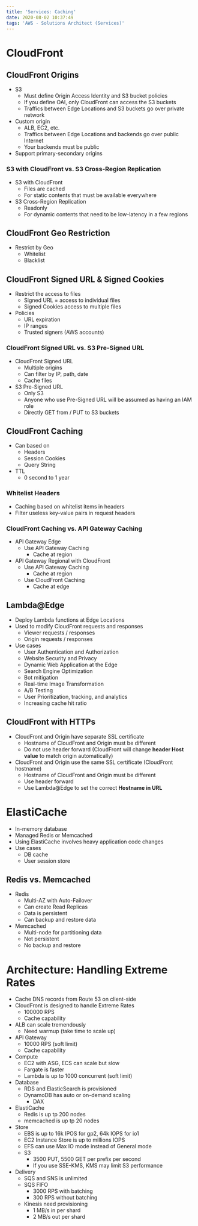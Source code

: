 ```yaml
---
title: 'Services: Caching'
date: 2020-08-02 10:37:49
tags: 'AWS - Solutions Architect (Services)'
---
```


# CloudFront

## CloudFront Origins

- S3
  - Must define Origin Access Identity and S3 bucket policies
  - If you define OAI, only CloudFront can access the S3 buckets
  - Traffics between Edge Locations and S3 buckets go over private network
- Custom origin
  - ALB, EC2, etc.
  - Traffics between Edge Locations and backends go over public Internet
  - Your backends must be public
- Support primary-secondary origins

### S3 with CloudFront vs. S3 Cross-Region Replication

- S3 with CloudFront
  - Files are cached
  - For static contents that must be available everywhere
- S3 Cross-Region Replication
  - Readonly
  - For dynamic contents that need to be low-latency in a few regions

## CloudFront Geo Restriction

- Restrict by Geo
  - Whitelist
  - Blacklist

## CloudFront Signed URL & Signed Cookies

- Restrict the access to files
  - Signed URL = access to individual files
  - Signed Cookies access to multiple files
- Policies
  - URL expiration
  - IP ranges
  - Trusted signers (AWS accounts)

### CloudFront Signed URL vs. S3 Pre-Signed URL

- CloudFront Signed URL
  - Multiple origins
  - Can filter by IP, path, date
  - Cache files
- S3 Pre-Signed URL
  - Only S3
  - Anyone who use Pre-Signed URL will be assumed as having an IAM role
  - Directly GET from / PUT to S3 buckets

## CloudFront Caching

- Can based on
  - Headers
  - Session Cookies
  - Query String
- TTL
  - 0 second to 1 year

### Whitelist Headers

- Caching based on whitelist items in headers
- Filter useless key-value pairs in request headers

### CloudFront Caching vs. API Gateway Caching

- API Gateway Edge
  - Use API Gateway Caching
    - Cache at region
- API Gateway Regional with CloudFront
  - Use API Gateway Caching
    - Cache at region
  - Use CloudFront Caching
    - Cache at edge

## Lambda@Edge

- Deploy Lambda functions at Edge Locations
- Used to modify CloudFront requests and responses
  - Viewer requests / responses
  - Origin requests / responses
- Use cases
  - User Authentication and Authorization
  - Website Security and Privacy
  - Dynamic Web Application at the Edge
  - Search Engine Optimization
  - Bot mitigation
  - Real-time Image Transformation
  - A/B Testing
  - User Prioritization, tracking, and analytics
  - Increasing cache hit ratio

## CloudFront with HTTPs

- CloudFront and Origin have separate SSL certificate
  - Hostname of CloudFront and Origin must be different
  - Do not use header forward (CloudFront will change **header Host value** to match origin automatically)
- CloudFront and Origin use the same SSL certificate (CloudFront hostname)
  - Hostname of CloudFront and Origin must be different
  - Use header forward
  - Use Lambda@Edge to set the correct **Hostname in URL**

# ElastiCache

- In-memory database
- Managed Redis or Memcached
- Using ElastiCache involves heavy application code changes
- Use cases
  - DB cache
  - User session store

## Redis vs. Memcached

- Redis
  - Multi-AZ with Auto-Failover
  - Can create Read Replicas
  - Data is persistent
  - Can backup and restore data
- Memcached
  - Multi-node for partitioning data
  - Not persistent
  - No backup and restore

# Architecture: Handling Extreme Rates

- Cache DNS records from Route 53 on client-side
- CloudFront is designed to handle Extreme Rates
  - 100000 RPS
  - Cache capability
- ALB can scale tremendously
  - Need warmup (take time to scale up)
- API Gateway
  - 10000 RPS (soft limit)
  - Cache capability
- Compute
  - EC2 with ASG, ECS can scale but slow
  - Fargate is faster
  - Lambda is up to 1000 concurrent (soft limit)
- Database
  - RDS and ElasticSearch is provisioned
  - DynamoDB has auto or on-demand scaling
    - DAX
- ElastiCache
  - Redis is up tp 200 nodes
  - memcached is up tp 20 nodes
- Store
  - EBS is up to 16k IPOS for gp2, 64k IOPS for io1
  - EC2 Instance Store is up to millions IOPS
  - EFS can use Max IO mode instead of General mode
  - S3
    - 3500 PUT, 5500 GET per prefix per second
    - If you use SSE-KMS, KMS may limit S3 performance
- Delivery
  - SQS and SNS is unlimited
  - SQS FIFO
    - 3000 RPS with batching
    - 300 RPS without batching
  - Kinesis need provisioning
    - 1 MB/s in per shard
    - 2 MB/s out per shard
